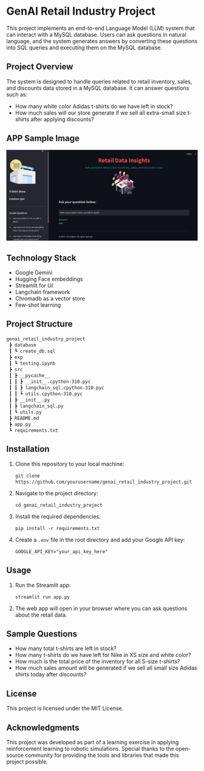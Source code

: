 # GenAI Retail Industry Project

This project implements an end-to-end Language Model (LLM) system that can interact with a MySQL database. Users can ask questions in natural language, and the system generates answers by converting these questions into SQL queries and executing them on the MySQL database.

## Project Overview

The system is designed to handle queries related to retail inventory, sales, and discounts data stored in a MySQL database. It can answer questions such as:

- How many white color Adidas t-shirts do we have left in stock?
- How much sales will our store generate if we sell all extra-small size t-shirts after applying discounts?

## APP Sample Image
![](resources/app_sample.png)

## Technology Stack

- Google Gemini
- Hugging Face embeddings
- Streamlit for UI
- Langchain framework
- Chromadb as a vector store
- Few-shot learning

## Project Structure

```
genai_retail_industry_project
 ┣ database
 ┃ ┗ create_db.sql
 ┣ exp
 ┃ ┗ testing.ipynb
 ┣ src
 ┃ ┣ __pycache__
 ┃ ┃ ┣ __init__.cpython-310.pyc
 ┃ ┃ ┣ langchain_sql.cpython-310.pyc
 ┃ ┃ ┗ utils.cpython-310.pyc
 ┃ ┣ __init__.py
 ┃ ┣ langchain_sql.py
 ┃ ┗ utils.py
 ┣ README.md
 ┣ app.py
 ┗ requirements.txt
```

## Installation

1. Clone this repository to your local machine:  
   ```
   git clone https://github.com/yourusername/genai_retail_industry_project.git
   ```

2. Navigate to the project directory:
   ```
   cd genai_retail_industry_project
   ```

3. Install the required dependencies:
   ```
   pip install -r requirements.txt
   ```

4. Create a `.env` file in the root directory and add your Google API key:
   ```
   GOOGLE_API_KEY="your_api_key_here"
   ```

## Usage

1. Run the Streamlit app:
   ```
   streamlit run app.py
   ```

2. The web app will open in your browser where you can ask questions about the retail data.

## Sample Questions

- How many total t-shirts are left in stock?
- How many t-shirts do we have left for Nike in XS size and white color?
- How much is the total price of the inventory for all S-size t-shirts?
- How much sales amount will be generated if we sell all small size Adidas shirts today after discounts?

## License

This project is licensed under the MIT License.

## Acknowledgments

This project was developed as part of a learning exercise in applying reinforcement learning to robotic simulations. Special thanks to the open-source community for providing the tools and libraries that made this project possible.
